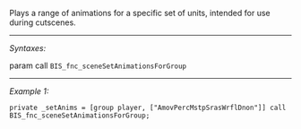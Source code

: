 Plays a range of animations for a specific set of units, intended for use during cutscenes.


---
*Syntaxes:*

param call `BIS_fnc_sceneSetAnimationsForGroup`

---
*Example 1:*

```sqf
private _setAnims = [group player, ["AmovPercMstpSrasWrflDnon"]] call BIS_fnc_sceneSetAnimationsForGroup;
```